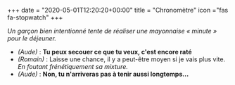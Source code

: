 +++
date = "2020-05-01T12:20:20+00:00"
title = "Chronomètre"
icon ="fas fa-stopwatch"
+++

_Un garçon bien intentionné tente de réaliser une mayonnaise « minute » pour le déjeuner._

* _(Aude)_ : **Tu peux secouer ce que tu veux, c'est encore raté**
* _(Romain)_ :  Laisse une chance, il y a peut-être moyen si je vais plus vite. _En foutant frénétiquement sa mixture._
* _(Aude)_ : **Non, tu n'arriveras pas à tenir aussi longtemps...**
